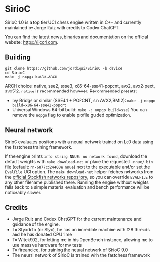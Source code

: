 # SirioC
SirioC 1.0 is a top tier UCI chess engine written in C++ and currently maintained by Jorge Ruiz with credits to Codex ChatGPT.

You can find the latest news, binaries and documentation on the official website: <https://ijccrl.com>.

## Building
```
git clone https://github.com/jordiqui/SirioC -b device
cd SirioC
make -j nopgo build=ARCH
```
ARCH choice: native, sse2, ssse3, x86-64-sse41-popcnt, avx2, avx2-pext, avx512. `native` is recommended however.
Recommended presets:

* Ivy Bridge or similar (SSE4.1 + POPCNT, sin AVX2/BMI2): `make -j nopgo build=x86-64-sse41-popcnt`
* Universal Windows 64-bit build: `make -j nopgo build=sse2`
You can remove the `nopgo` flag to enable profile guided optimization.


## Neural network
SirioC evaluates positions with a neural network trained on Lc0 data using the fastchess training framework.

If the engine prints `info string NNUE: no network found`, download the default weights with `make download-net` or place the requested `.nnue/.bin` file (default: `nn-6877cd24400e.nnue`) next to the executable and/or set the `EvalFile` UCI option. The `make download-net` helper fetches networks from the [official Stockfish networks repository](https://github.com/official-stockfish/networks), so you can override `EVALFILE` to any other filename published there. Running the engine without weights falls back to a simple material evaluation and bench performance will be noticeably slower.


## Credits
* Jorge Ruiz and Codex ChatGPT for the current maintenance and guidance of the engine.
* To Styxdoto (or Styx), he has an incredible machine with 128 threads and he has donated CPU time
* To Witek902, for letting me in his OpenBench instance, allowing me to use massive hardware for my tests
* To fireandice, for training the neural network of SirioC 9.0
* The neural network of SirioC is trained with the fastchess framework
